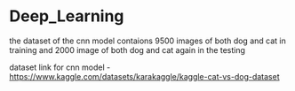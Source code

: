 # Deep_Learning

the dataset of the cnn model contaions 9500 images of both dog and cat in training and 2000 image of both dog and cat again in the testing

dataset link for cnn model - https://www.kaggle.com/datasets/karakaggle/kaggle-cat-vs-dog-dataset
